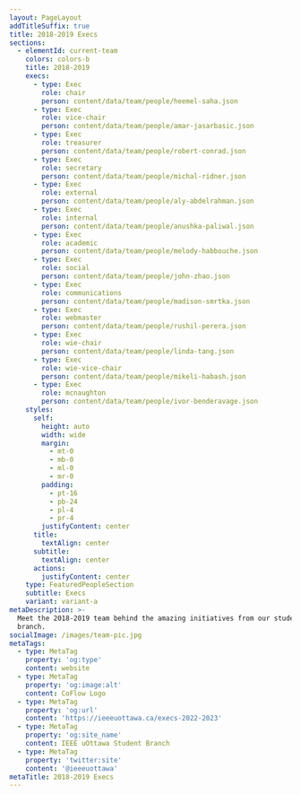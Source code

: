 ```yaml
---
layout: PageLayout
addTitleSuffix: true
title: 2018-2019 Execs
sections:
  - elementId: current-team
    colors: colors-b
    title: 2018-2019
    execs:
      - type: Exec
        role: chair
        person: content/data/team/people/heemel-saha.json
      - type: Exec
        role: vice-chair
        person: content/data/team/people/amar-jasarbasic.json
      - type: Exec
        role: treasurer
        person: content/data/team/people/robert-conrad.json
      - type: Exec
        role: secretary
        person: content/data/team/people/michal-ridner.json
      - type: Exec
        role: external
        person: content/data/team/people/aly-abdelrahman.json
      - type: Exec
        role: internal
        person: content/data/team/people/anushka-paliwal.json
      - type: Exec
        role: academic
        person: content/data/team/people/melody-habbouche.json
      - type: Exec
        role: social
        person: content/data/team/people/john-zhao.json
      - type: Exec
        role: communications
        person: content/data/team/people/madison-smrtka.json
      - type: Exec
        role: webmaster
        person: content/data/team/people/rushil-perera.json
      - type: Exec
        role: wie-chair
        person: content/data/team/people/linda-tang.json
      - type: Exec
        role: wie-vice-chair
        person: content/data/team/people/mikeli-habash.json
      - type: Exec
        role: mcnaughton
        person: content/data/team/people/ivor-benderavage.json
    styles:
      self:
        height: auto
        width: wide
        margin:
          - mt-0
          - mb-0
          - ml-0
          - mr-0
        padding:
          - pt-16
          - pb-24
          - pl-4
          - pr-4
        justifyContent: center
      title:
        textAlign: center
      subtitle:
        textAlign: center
      actions:
        justifyContent: center
    type: FeaturedPeopleSection
    subtitle: Execs
    variant: variant-a
metaDescription: >-
  Meet the 2018-2019 team behind the amazing initiatives from our student
  branch.
socialImage: /images/team-pic.jpg
metaTags:
  - type: MetaTag
    property: 'og:type'
    content: website
  - type: MetaTag
    property: 'og:image:alt'
    content: CoFlow Logo
  - type: MetaTag
    property: 'og:url'
    content: 'https://ieeeuottawa.ca/execs-2022-2023'
  - type: MetaTag
    property: 'og:site_name'
    content: IEEE uOttawa Student Branch
  - type: MetaTag
    property: 'twitter:site'
    content: '@ieeeuottawa'
metaTitle: 2018-2019 Execs
---
```

